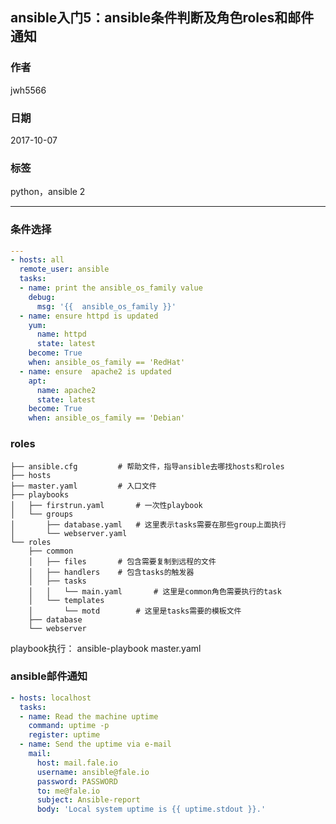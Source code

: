 ## ansible入门5：ansible条件判断及角色roles和邮件通知
### 作者               
jwh5566                
                
### 日期              
2017-10-07                  
### 标签              
python，ansible 2

---
### 条件选择
```yaml
---
- hosts: all
  remote_user: ansible
  tasks:
  - name: print the ansible_os_family value
    debug:
      msg: '{{  ansible_os_family }}'
  - name: ensure httpd is updated
    yum:
      name: httpd
      state: latest
    become: True
    when: ansible_os_family == 'RedHat'
  - name: ensure  apache2 is updated
    apt:
      name: apache2
      state: latest
    become: True
    when: ansible_os_family == 'Debian'
```

### roles
```
├── ansible.cfg			# 帮助文件，指导ansible去哪找hosts和roles
├── hosts
├── master.yaml			# 入口文件
├── playbooks
│   ├── firstrun.yaml		# 一次性playbook
│   └── groups
│       ├── database.yaml	# 这里表示tasks需要在那些group上面执行
│       └── webserver.yaml
└── roles
    ├── common
    │   ├── files		# 包含需要复制到远程的文件	
	│	├── handlers	# 包含tasks的触发器
	│	├── tasks
    │   │   └── main.yaml   	# 这里是common角色需要执行的task
    │   └── templates
    │       └── motd		# 这里是tasks需要的模板文件
    ├── database
    └── webserver  
```
playbook执行： ansible-playbook master.yaml

### ansible邮件通知
```yaml
- hosts: localhost
  tasks:
  - name: Read the machine uptime
    command: uptime -p
    register: uptime
  - name: Send the uptime via e-mail
    mail:
      host: mail.fale.io
      username: ansible@fale.io
      password: PASSWORD
      to: me@fale.io
      subject: Ansible-report
      body: 'Local system uptime is {{ uptime.stdout }}.'
```
